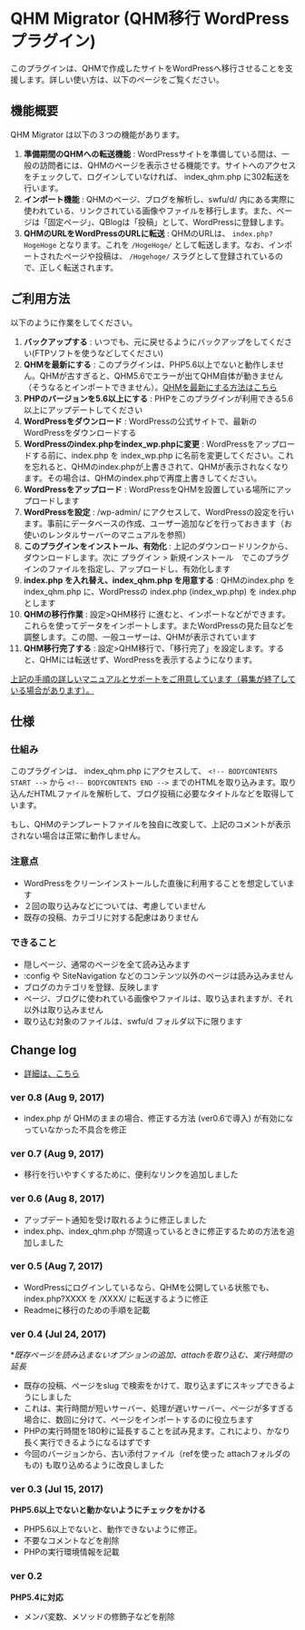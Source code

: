 # QHM Migrator (QHM移行 WordPressプラグイン)

このプラグインは、QHMで作成したサイトをWordPressへ移行させることを支援します。詳しい使い方は、以下のページをご覧ください。


## 機能概要

QHM Migrator は以下の３つの機能があります。

1. **準備期間のQHMへの転送機能** : WordPressサイトを準備している間は、一般の訪問者には、QHMのページを表示させる機能です。サイトへのアクセスをチェックして、ログインしていなければ、 index_qhm.php に302転送を行います。
2. **インポート機能** : QHMのページ、ブログを解析し、swfu/d/ 内にある実際に使われている、リンクされている画像やファイルを移行します。また、ページは「固定ページ」、QBlogは「投稿」として、WordPressに登録します。
3. **QHMのURLをWordPressのURLに転送** : QHMのURLは、 `index.php?HogeHoge` となります。これを `/HogeHoge/` として転送します。なお、インポートされたページや投稿は、 `/Hogehoge/` スラグとして登録されているので、正しく転送されます。


## ご利用方法

以下のように作業をしてください。

1. **バックアップする** : いつでも、元に戻せるようにバックアップをしてください(FTPソフトを使うなどしてください)
2. **QHMを最新にする** : このプラグインは、PHP5.6以上でないと動作しません。QHMが古すぎると、QHM5.6でエラーが出てQHM自体が動きません（そうなるとインポートできません）。[QHMを最新にする方法はこちら](https://qhm2wp.toiee.jp/manual/self/qhm-v4-to-v5/)
3. **PHPのバージョンを5.6以上にする** : PHPをこのプラグインが利用できる5.6以上にアップデートしてください
4. **WordPressをダウンロード** : WordPressの公式サイトで、最新のWordPressをダウンロードする
5. **WordPressのindex.phpをindex_wp.phpに変更** : WordPressをアップロードする前に、index.php を index_wp.php に名前を変更してください。これを忘れると、QHMのindex.phpが上書きされて、QHMが表示されなくなります。その場合は、QHMのindex.phpで再度上書きしてください。
6. **WordPressをアップロード** : WordPressをQHMを設置している場所にアップロードします
7. **WordPressを設定** : /wp-admin/ にアクセスして、WordPressの設定を行います。事前にデータベースの作成、ユーザー追加などを行っておきます（お使いのレンタルサーバーのマニュアルを参照）
8. **このプラグインをインストール、有効化** : 上記のダウンロードリンクから、ダウンロードします。次に プラグイン > 新規インストール　でこのプラグインのファイルを指定し、アップロードし、有効化します
9. **index.php を入れ替え、index_qhm.php を用意する** : QHMのindex.php を index_qhm.php に、WordPressの index.php (index_wp.php) を index.php とします
10. **QHMの移行作業** : 設定>QHM移行 に進むと、インポートなどができます。これらを使ってデータをインポートします。またWordPressの見た目などを調整します。この間、一般ユーザーは、QHMが表示されています
11. **QHM移行完了する** : 設定>QHM移行で、「移行完了」を設定します。すると、QHMには転送せず、WordPressを表示するようになります。


[上記の手順の詳しいマニュアルとサポートをご用意しています（募集が終了している場合があります）。](https://qhm2wp.toiee.jp/manual/self/)



## 仕様

### 仕組み

このプラグインは、 index_qhm.php にアクセスして、 `<!-- BODYCONTENTS START -->` から `<!-- BODYCONTENTS END -->` までのHTMLを取り込みます。取り込んだHTMLファイルを解析して、ブログ投稿に必要なタイトルなどを取得しています。
	
もし、QHMのテンプレートファイルを独自に改変して、上記のコメントが表示されない場合は正常に動作しません。

### 注意点

- WordPressをクリーンインストールした直後に利用することを想定しています
- ２回の取り込みなどについては、考慮していません
- 既存の投稿、カテゴリに対する配慮はありません

### できること

- 隠しページ、通常のページを全て読み込みます
- :config や SiteNavigation などのコンテンツ以外のページは読み込みません
- ブログのカテゴリを登録、反映します
- ページ、ブログに使われている画像やファイルは、取り込まれますが、それ以外は取り込みません
- 取り込む対象のファイルは、swfu/d フォルダ以下に限ります


## Change log

- [詳細は、こちら](https://github.com/toiee-lab/wordpress-to-qhm-migrator/commits/master)

### ver 0.8 (Aug 9, 2017)
- index.php が QHMのままの場合、修正する方法 (ver0.6で導入) が有効になっていなかった不具合を修正

### ver 0.7 (Aug 9, 2017)
- 移行を行いやすくするために、便利なリンクを追加しました

### ver 0.6 (Aug 8, 2017)
- アップデート通知を受け取れるように修正しました
- index.php、index_qhm.php が間違っているときに修正するための方法を追加しました

### ver 0.5 (Aug 7, 2017)

- WordPressにログインしているなら、QHMを公開している状態でも、index.php?XXXX を /XXXX/ に転送するように修正
- Readmeに移行のための手順を記載


### ver 0.4 (Jul 24, 2017)

**既存ページを読み込まないオプションの追加、attachを取り込む、実行時間の延長*

- 既存の投稿、ページをslug で検索をかけて、取り込まずにスキップできるようにしました
- これは、実行時間が短いサーバー、処理が遅いサーバー、ページが多すぎる場合に、数回に分けて、ページをインポートするのに役立ちます
- PHPの実行時間を180秒に延長することを試み見ます。これにより、かなり長く実行できるようになるはずです
- 今回のバージョンから、古い添付ファイル（refを使った attachフォルダのもの) も取り込めるように改良しました

### ver 0.3 (Jul 15, 2017)

**PHP5.6以上でないと動かないようにチェックをかける**

- PHP5.6以上でないと、動作できないように修正。
- 不要なコメントなどを削除
- PHPの実行環境情報を記載

### ver 0.2

**PHP5.4に対応**

- メンバ変数、メソッドの修飾子などを削除





